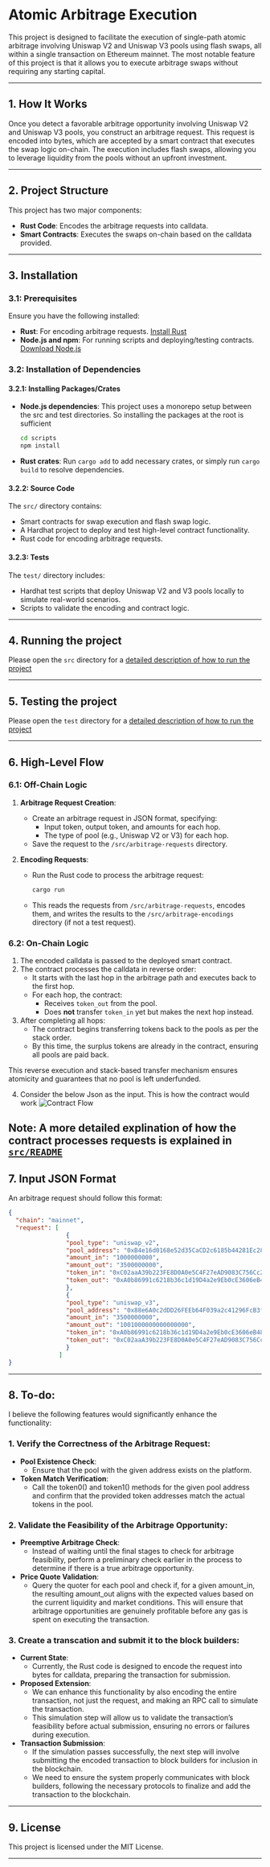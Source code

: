 
# Atomic Arbitrage Execution

This project is designed to facilitate the execution of single-path atomic arbitrage involving Uniswap V2 and Uniswap V3 pools using flash swaps, all within a single transaction on Ethereum mainnet. The most notable feature of this project is that it allows you to execute arbitrage swaps without requiring any starting capital.

---

## 1. How It Works

Once you detect a favorable arbitrage opportunity involving Uniswap V2 and Uniswap V3 pools, you construct an arbitrage request. This request is encoded into bytes, which are accepted by a smart contract that executes the swap logic on-chain. The execution includes flash swaps, allowing you to leverage liquidity from the pools without an upfront investment.

---

## 2. Project Structure

This project has two major components:
- **Rust Code**: Encodes the arbitrage requests into calldata.
- **Smart Contracts**: Executes the swaps on-chain based on the calldata provided.

---

## 3. Installation

### 3.1: Prerequisites

Ensure you have the following installed:
- **Rust**: For encoding arbitrage requests. [Install Rust](https://www.rust-lang.org/tools/install)
- **Node.js and npm**: For running scripts and deploying/testing contracts. [Download Node.js](https://nodejs.org/)

### 3.2: Installation of Dependencies

#### 3.2.1: Installing Packages/Crates
- **Node.js dependencies**:
 This project uses a monorepo setup between the src and test directories. So installing the packages at the root is sufficient
  ```bash
  cd scripts
  npm install
  ```
- **Rust crates**:
  Run `cargo add` to add necessary crates, or simply run `cargo build` to resolve dependencies.

#### 3.2.2: Source Code
The `src/` directory contains:
- Smart contracts for swap execution and flash swap logic.
- A Hardhat project to deploy and test high-level contract functionality.
- Rust code for encoding arbitrage requests.

#### 3.2.3: Tests
The `test/` directory includes:
- Hardhat test scripts that deploy Uniswap V2 and V3 pools locally to simulate real-world scenarios.
- Scripts to validate the encoding and contract logic.

---

## 4. Running the project

Please open the ```src``` directory for a [detailed description of how to run the project](https://github.com/RC-002/atomic-arbitrage-execution/blob/main/src/README.md)

---

## 5. Testing the project

Please open the ```test``` directory for a [detailed description of how to run the project](https://github.com/RC-002/atomic-arbitrage-execution/blob/main/test/README.md)

---

## 6. High-Level Flow

### 6.1: Off-Chain Logic
1. **Arbitrage Request Creation**:
   - Create an arbitrage request in JSON format, specifying:
     - Input token, output token, and amounts for each hop.
     - The type of pool (e.g., Uniswap V2 or V3) for each hop.
   - Save the request to the `/src/arbitrage-requests` directory.

2. **Encoding Requests**:
   - Run the Rust code to process the arbitrage request:
     ```bash
     cargo run
     ```
   - This reads the requests from `/src/arbitrage-requests`, encodes them, and writes the results to the `/src/arbitrage-encodings` directory (if not a test request).

### 6.2: On-Chain Logic
1. The encoded calldata is passed to the deployed smart contract.
2. The contract processes the calldata in reverse order:
   - It starts with the last hop in the arbitrage path and executes back to the first hop.
   - For each hop, the contract:
     - Receives `token_out` from the pool.
     - Does **not** transfer `token_in` yet but makes the next hop instead.
3. After completing all hops:
   - The contract begins transferring tokens back to the pools as per the stack order.
   - By this time, the surplus tokens are already in the contract, ensuring all pools are paid back.

This reverse execution and stack-based transfer mechanism ensures atomicity and guarantees that no pool is left underfunded.

4. Consider the below Json as the input. This is how the contract would work
![Contract Flow](content/contract_flow.png "Contract Flow")

Note: A more detailed explination of how the contract processes requests is explained in [```src/README```](https://github.com/RC-002/atomic-arbitrage-execution/tree/main/src#4-in-depth-flow-of-the-contract)
---

## 7. Input JSON Format

An arbitrage request should follow this format:
```json
{
  "chain": "mainnet",
  "request": [
                {
                "pool_type": "uniswap_v2",
                "pool_address": "0xB4e16d0168e52d35CaCD2c6185b44281Ec28C9Dc",
                "amount_in": "1000000000",
                "amount_out": "3500000000",
                "token_in": "0xC02aaA39b223FE8D0A0e5C4F27eAD9083C756Cc2",
                "token_out": "0xA0b86991c6218b36c1d19D4a2e9Eb0cE3606eB48"
                },
                {
                "pool_type": "uniswap_v3",
                "pool_address": "0x88e6A0c2dDD26FEEb64F039a2c41296FcB3f5640",
                "amount_in": "3500000000",
                "amount_out": "1001000000000000000",
                "token_in": "0xA0b86991c6218b36c1d19D4a2e9Eb0cE3606eB48",
                "token_out": "0xC02aaA39b223FE8D0A0e5C4F27eAD9083C756Cc2"
                }
              ]
}
```
---

## 8. To-do:

I believe the following features would significantly enhance the functionality:

### 1. Verify the Correctness of the Arbitrage Request:
- **Pool Existence Check**:
    - Ensure that the pool with the given address exists on the platform.
- **Token Match Verification**:
    - Call the token0() and token1() methods for the given pool address and confirm that the provided token addresses match the actual tokens in the pool.

### 2. Validate the Feasibility of the Arbitrage Opportunity:
- **Preemptive Arbitrage Check**:
    - Instead of waiting until the final stages to check for arbitrage feasibility, perform a preliminary check earlier in the process to determine if there is a true arbitrage opportunity.
- **Price Quote Validation**:
    - Query the quoter for each pool and check if, for a given amount_in, the resulting amount_out aligns with the expected values based on the current liquidity and market conditions. This will ensure that arbitrage opportunities are genuinely profitable before any gas is spent on executing the transaction.

### 3. Create a transcation and submit it to the block builders:
  - **Current State**:
    - Currently, the Rust code is designed to encode the request into bytes for calldata, preparing the transaction for submission.
  - **Proposed Extension**:
    - We can enhance this functionality by also encoding the entire transaction, not just the request, and making an RPC call to simulate the transaction.
    - This simulation step will allow us to validate the transaction’s feasibility before actual submission, ensuring no errors or failures during execution.
  - **Transaction Submission**:
    - If the simulation passes successfully, the next step will involve submitting the encoded transaction to block builders for inclusion in the blockchain.
    - We need to ensure the system properly communicates with block builders, following the necessary protocols to finalize and add the transaction to the blockchain.



---

## 9. License

This project is licensed under the MIT License.

---